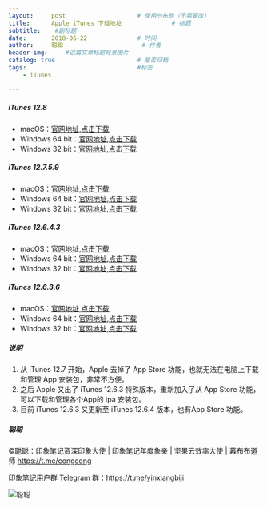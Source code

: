 ```yaml
---
layout:     post                    # 使用的布局（不需要改）
title:      Apple iTunes 下载地址              # 标题 
subtitle:    #副标题
date:       2018-06-22              # 时间
author:     聪聪                      # 作者
header-img:     #这篇文章标题背景图片
catalog: true                       # 是否归档
tags:                               #标签
    - iTunes

---
```


##### iTunes 12.8
- macOS：[官网地址,点击下载](https://secure-appldnld.apple.com/itunes12/091-81690-20180709-3C97E2AB-D6CC-4B92-B290-2F21E56F6F70/iTunes12.8.dmg)
- Windows 64 bit：[官网地址,点击下载](https://secure-appldnld.apple.com/itunes12/091-81692-20180709-A4DF288B-8929-401F-AD73-4189359D8A6B/iTunes64Setup.exe)
- Windows 32 bit：[官网地址,点击下载](https://secure-appldnld.apple.com/itunes12/091-81691-20180709-C98EBAE5-D5C5-41EC-9847-A5F71D9C4437/iTunesSetup.exe)

##### iTunes 12.7.5.9
- macOS：[官网地址,点击下载](https://secure-appldnld.apple.com/itunes12/091-81932-20180529-DAFCC9F2-5F77-11E8-B1FB-4E9A897FD268/iTunes12.7.5.dmg)
- Windows 64 bit：[官网地址,点击下载](https://secure-appldnld.apple.com/itunes12/091-81934-20180529-DAFCAAD0-5F77-11E8-99A3-4F9A897FD268/iTunes64Setup.exe)
- Windows 32 bit：[官网地址,点击下载](https://secure-appldnld.apple.com/itunes12/091-81943-20180529-DAFD73DE-5F77-11E8-AF1E-509A897FD268/iTunesSetup.exe)

##### iTunes 12.6.4.3
- macOS：[官网地址,点击下载](https://secure-appldnld.apple.com/itunes12/091-60759-201803029-1F70CB08-3131-11E8-9791-31052B2AA206/iTunes12.6.4.dmg)
- Windows 64 bit：[官网地址,点击下载](https://secure-appldnld.apple.com/itunes12/091-60765-201803029-1F70CB08-3131-11E8-9791-31052B2AA206/iTunes64Setup.exe)
- Windows 32 bit：[官网地址,点击下载](https://secure-appldnld.apple.com/itunes12/091-60766-201803029-1F70CB08-3131-11E8-9791-31052B2AA206/iTunesSetup.exe)

##### iTunes 12.6.3.6
- macOS：[官网地址,点击下载](https://secure-appldnld.apple.com/itunes12/091-33628-20170922-EF8F0FE4-9FEF-11E7-B113-91CF9A97A551/iTunes12.6.3.dmg)
- Windows 64 bit：[官网地址,点击下载](https://secure-appldnld.apple.com/itunes12/091-33626-20170922-F51D3530-A003-11E7-8324-03D19A97A551/iTunes64Setup.exe)
- Windows 32 bit：[官网地址,点击下载](https://secure-appldnld.apple.com/itunes12/091-33627-20170922-EF8CB708-9FEF-11E7-8504-92CF9A97A551/iTunesSetup.exe)

##### 说明
1. 从 iTunes 12.7 开始，Apple 去掉了 App Store 功能，也就无法在电脑上下载和管理 App 安装包，非常不方便。
2. 之后 Apple 又出了 iTunes 12.6.3 特殊版本，重新加入了从 App Store 功能，可以下载和管理各个App的 ipa 安装包。
3. 目前 iTunes 12.6.3 又更新至 iTunes 12.6.4 版本，也有App Store 功能。


##### 聪聪
&copy;聪聪：印象笔记资深印象大使 | 印象笔记年度象亲 | 坚果云效率大使 | 幕布布道师 <https://t.me/congcong>

印象笔记用户群 Telegram 群：<https://t.me/yinxiangbiji>

![聪聪](https://i.v2ex.co/ay8At5dC.png)
